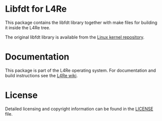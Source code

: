 # Libfdt for L4Re

This package contains the libfdt library together with make files for
building it inside the L4Re tree.

The original libfdt library is available from the
[Linux kernel repository](https://mirrors.edge.kernel.org/pub/software/utils/dtc/).

# Documentation

This package is part of the L4Re operating system. For documentation and
build instructions see the
[L4Re wiki](https://kernkonzept.com/L4Re/guides/l4re).

# License

Detailed licensing and copyright information can be found in
the [LICENSE](LICENSE.spdx) file.

